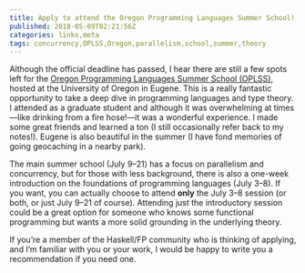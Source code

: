 ```yaml
---
title: Apply to attend the Oregon Programming Languages Summer School!
published: 2018-05-09T02:21:56Z
categories: links,meta
tags: concurrency,OPLSS,Oregon,parallelism,school,summer,theory
---
```


<p>Although the official deadline has passed, I hear there are still a few spots left for the <a href="https://www.cs.uoregon.edu/research/summerschool/summer18/">Oregon Programming Languages Summer School (OPLSS)</a>, hosted at the University of Oregon in Eugene. This is a really fantastic opportunity to take a deep dive in programming languages and type theory. I attended as a graduate student and although it was overwhelming at times—like drinking from a fire hose!—it was a wonderful experience. I made some great friends and learned a ton (I still occasionally refer back to my notes!). Eugene is also beautiful in the summer (I have fond memories of going geocaching in a nearby park).</p>
<p>The main summer school (July 9–21) has a focus on parallelism and concurrency, but for those with less background, there is also a one-week introduction on the foundations of programming languages (July 3–8). If you want, you can actually choose to attend <strong>only</strong> the July 3–8 session (or both, or just July 9–21 of course). Attending just the introductory session could be a great option for someone who knows some functional programming but wants a more solid grounding in the underlying theory.</p>
<p>If you’re a member of the Haskell/FP community who is thinking of applying, and I’m familiar with you or your work, I would be happy to write you a recommendation if you need one.</p>


